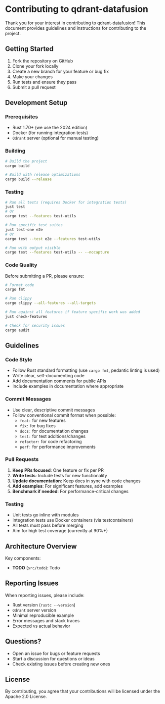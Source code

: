 # Contributing to qdrant-datafusion

Thank you for your interest in contributing to qdrant-datafusion! This document provides guidelines and instructions for contributing to the project.

## Getting Started

1. Fork the repository on GitHub
2. Clone your fork locally
3. Create a new branch for your feature or bug fix
4. Make your changes
5. Run tests and ensure they pass
6. Submit a pull request

## Development Setup

### Prerequisites

- Rust 1.70+ (we use the 2024 edition)
- Docker (for running integration tests)
- `Qdrant` server (optional for manual testing)

### Building

```bash
# Build the project
cargo build

# Build with release optimizations
cargo build --release
```

### Testing

```bash
# Run all tests (requires Docker for integration tests)
just test
# Or
cargo test --features test-utils

# Run specific test suites
just test-one e2e
# Or
cargo test --test e2e --features test-utils

# Run with output visible
cargo test --features test-utils -- --nocapture
```

### Code Quality

Before submitting a PR, please ensure:

```bash
# Format code
cargo fmt

# Run clippy
cargo clippy --all-features --all-targets

# Run against all features if feature specific work was added
just check-features

# Check for security issues
cargo audit
```

## Guidelines

### Code Style

- Follow Rust standard formatting (use `cargo fmt`, pedantic linting is used)
- Write clear, self-documenting code
- Add documentation comments for public APIs
- Include examples in documentation where appropriate

### Commit Messages

- Use clear, descriptive commit messages
- Follow conventional commit format when possible:
  - `feat:` for new features
  - `fix:` for bug fixes
  - `docs:` for documentation changes
  - `test:` for test additions/changes
  - `refactor:` for code refactoring
  - `perf:` for performance improvements

### Pull Requests

1. **Keep PRs focused**: One feature or fix per PR
2. **Write tests**: Include tests for new functionality
3. **Update documentation**: Keep docs in sync with code changes
4. **Add examples**: For significant features, add examples
5. **Benchmark if needed**: For performance-critical changes

### Testing

- Unit tests go inline with modules
- Integration tests use Docker containers (via testcontainers)
- All tests must pass before merging
- Aim for high test coverage (currently at 90%+)

## Architecture Overview

Key components:

- **TODO** (`src/todo`): Todo

## Reporting Issues

When reporting issues, please include:

- Rust version (`rustc --version`)
- `Qdrant` server version
- Minimal reproducible example
- Error messages and stack traces
- Expected vs actual behavior

## Questions?

- Open an issue for bugs or feature requests
- Start a discussion for questions or ideas
- Check existing issues before creating new ones

## License

By contributing, you agree that your contributions will be licensed under the Apache 2.0 License.
